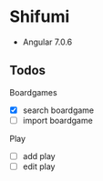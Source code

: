 # Shifumi

* Angular 7.0.6

## Todos

Boardgames
- [X] search boardgame
- [ ] import boardgame

Play
- [ ] add play
- [ ] edit play
